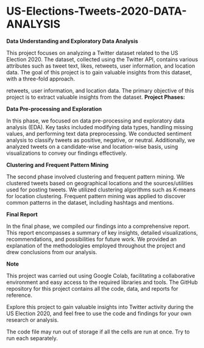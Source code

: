 # US-Elections-Tweets-2020-DATA-ANALYSIS
**Data Understanding and Exploratory Data Analysis**

This project focuses on analyzing a Twitter dataset related to the US Election 2020. The dataset, collected using the Twitter API, contains various attributes such as tweet text, likes, retweets, user information, and location data. The goal of this project is to gain valuable insights from this dataset, with a three-fold approach.

retweets, user information, and location data. The primary objective of this project is to extract valuable insights from the dataset.
**Project Phases:**

**Data Pre-processing and Exploration**

In this phase, we focused on data pre-processing and exploratory data analysis (EDA). Key tasks included modifying data types, handling missing values, and performing text data preprocessing. We conducted sentiment analysis to classify tweets as positive, negative, or neutral. Additionally, we analyzed tweets on a candidate-wise and location-wise basis, using visualizations to convey our findings effectively.

**Clustering and Frequent Pattern Mining**

The second phase involved clustering and frequent pattern mining. We clustered tweets based on geographical locations and the sources/utilities used for posting tweets. We utilized clustering algorithms such as K-means for location clustering. Frequent pattern mining was applied to discover common patterns in the dataset, including hashtags and mentions.

**Final Report**

In the final phase, we compiled our findings into a comprehensive report. This report encompasses a summary of key insights, detailed visualizations, recommendations, and possibilities for future work. We provided an explanation of the methodologies employed throughout the project and drew conclusions from our analysis.

**Note**

This project was carried out using Google Colab, facilitating a collaborative environment and easy access to the required libraries and tools. The GitHub repository for this project contains all the code, data, and reports for reference.

Explore this project to gain valuable insights into Twitter activity during the US Election 2020, and feel free to use the code and findings for your own research or analysis.

The code file may run out of storage if all the cells are run at once. Try to run each separately.  
